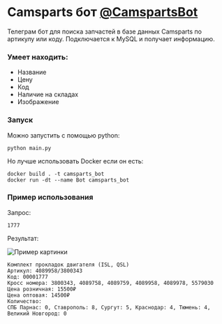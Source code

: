 # Camsparts бот [@CamspartsBot](https://t.me/CamspartsBot)
Телеграм бот для поиска запчастей в базе данных Camsparts по артикулу или коду.
Подключается к MySQL и получает информацию.

### Умеет находить:
* Название
* Цену
* Код
* Наличие на складах
* Изображение

### Запуск
Можно запустить с помощью python:

```
python main.py
```

Но лучше использовать Docker если он есть:

```
docker build . -t camsparts_bot
docker run -dt --name Bot camsparts_bot
```

### Пример использования
Запрос:

``1777``

Результат:

![Пример картинки](https://spb.camsparts.ru/files/shop_preview/00001777.jpg)
```
Комплект прокладок двигателя (ISL, QSL)
Артикул: 4089958/3800343
Код: 00001777
Кросс номера: 3800343, 4089758, 4089759, 4089958, 4089978, 5579030
Цена розничная: 15500₽
Цена оптовая: 14500₽
Количество:
СПБ Парнас: 0, Ставрополь: 8, Сургут: 5, Краснодар: 4, Тюмень: 4, Великий Новгород: 0
```